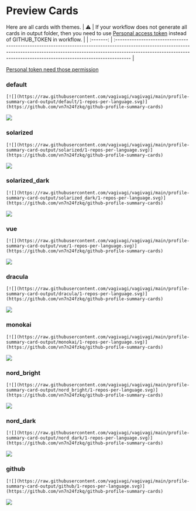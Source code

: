 
# Preview Cards

Here are all cards with themes.
| :warning: | If your workflow does not generate all cards in output folder, then you need to use [Personal access token](https://docs.github.com/en/actions/configuring-and-managing-workflows/creating-and-storing-encrypted-secrets) instead of GITHUB_TOKEN in workflow. |
| :-------: | :------------------------------------------------------------------------------------------------------------------------------------------------------------------------------------------------------------------------------------------------ |

[Personal token need those permission](https://github.com/vn7n24fzkq/github-profile-summary-cards/wiki/Personal-access-token-permissions)


### default


```
[![](https://raw.githubusercontent.com/vagivagi/vagivagi/main/profile-summary-card-output/default/1-repos-per-language.svg)](https://github.com/vn7n24fzkq/github-profile-summary-cards)
```
![](https://raw.githubusercontent.com/vagivagi/vagivagi/main/profile-summary-card-output/default/1-repos-per-language.svg)


### solarized


```
[![](https://raw.githubusercontent.com/vagivagi/vagivagi/main/profile-summary-card-output/solarized/1-repos-per-language.svg)](https://github.com/vn7n24fzkq/github-profile-summary-cards)
```
![](https://raw.githubusercontent.com/vagivagi/vagivagi/main/profile-summary-card-output/solarized/1-repos-per-language.svg)


### solarized_dark


```
[![](https://raw.githubusercontent.com/vagivagi/vagivagi/main/profile-summary-card-output/solarized_dark/1-repos-per-language.svg)](https://github.com/vn7n24fzkq/github-profile-summary-cards)
```
![](https://raw.githubusercontent.com/vagivagi/vagivagi/main/profile-summary-card-output/solarized_dark/1-repos-per-language.svg)


### vue


```
[![](https://raw.githubusercontent.com/vagivagi/vagivagi/main/profile-summary-card-output/vue/1-repos-per-language.svg)](https://github.com/vn7n24fzkq/github-profile-summary-cards)
```
![](https://raw.githubusercontent.com/vagivagi/vagivagi/main/profile-summary-card-output/vue/1-repos-per-language.svg)


### dracula


```
[![](https://raw.githubusercontent.com/vagivagi/vagivagi/main/profile-summary-card-output/dracula/1-repos-per-language.svg)](https://github.com/vn7n24fzkq/github-profile-summary-cards)
```
![](https://raw.githubusercontent.com/vagivagi/vagivagi/main/profile-summary-card-output/dracula/1-repos-per-language.svg)


### monokai


```
[![](https://raw.githubusercontent.com/vagivagi/vagivagi/main/profile-summary-card-output/monokai/1-repos-per-language.svg)](https://github.com/vn7n24fzkq/github-profile-summary-cards)
```
![](https://raw.githubusercontent.com/vagivagi/vagivagi/main/profile-summary-card-output/monokai/1-repos-per-language.svg)


### nord_bright


```
[![](https://raw.githubusercontent.com/vagivagi/vagivagi/main/profile-summary-card-output/nord_bright/1-repos-per-language.svg)](https://github.com/vn7n24fzkq/github-profile-summary-cards)
```
![](https://raw.githubusercontent.com/vagivagi/vagivagi/main/profile-summary-card-output/nord_bright/1-repos-per-language.svg)


### nord_dark


```
[![](https://raw.githubusercontent.com/vagivagi/vagivagi/main/profile-summary-card-output/nord_dark/1-repos-per-language.svg)](https://github.com/vn7n24fzkq/github-profile-summary-cards)
```
![](https://raw.githubusercontent.com/vagivagi/vagivagi/main/profile-summary-card-output/nord_dark/1-repos-per-language.svg)


### github


```
[![](https://raw.githubusercontent.com/vagivagi/vagivagi/main/profile-summary-card-output/github/1-repos-per-language.svg)](https://github.com/vn7n24fzkq/github-profile-summary-cards)
```
![](https://raw.githubusercontent.com/vagivagi/vagivagi/main/profile-summary-card-output/github/1-repos-per-language.svg)

